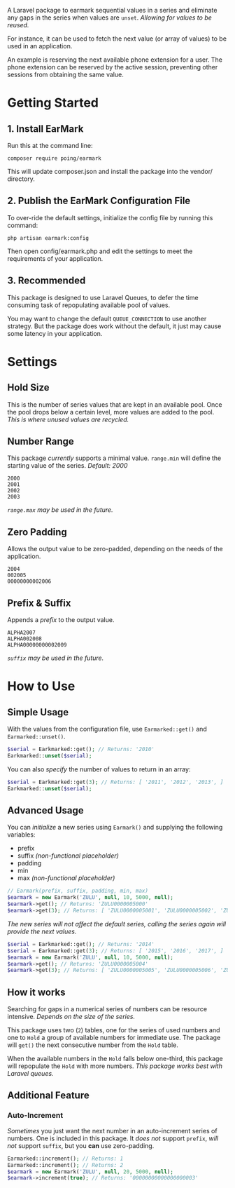 A Laravel package to earmark sequential values in a series and eliminate any gaps in the series when values are `unset`.  *Allowing for values to be reused.*

For instance, it can be used to fetch the next value (or array of values) to be used in an application.  

An example is reserving the next available phone extension for a user.  The phone extension can be reserved by the active session, preventing other sessions from obtaining the same value.

# Getting Started

## 1. Install EarMark

Run this at the command line:

```
composer require poing/earmark
```

This will update composer.json and install the package into the vendor/ directory.

## 2. Publish the EarMark Configuration File

To over-ride the default settings, initialize the config file by running this command:

```
php artisan earmark:config
```

Then open config/earmark.php and edit the settings to meet the requirements of your application.

## 3. Recommended

This package is designed to use Laravel Queues, to defer the time consuming task of repopulating available pool of values.

You may want to change the default `QUEUE_CONNECTION` to use another strategy.  But the package does work without the default, it just may cause some latency in your application.

# Settings

## Hold Size

This is the number of series values that are kept in an available pool.  Once the pool drops below a certain level, more values are added to the pool.  *This is where unused values are recycled.*

## Number Range

This package *currently* supports a minimal value.  `range.min` will define the starting value of the series.  *Default: 2000*

```
2000
2001
2002
2003
```

*`range.max` may be used in the future.*

## Zero Padding

Allows the output value to be zero-padded, depending on the needs of the application.

```
2004
002005
00000000002006
```

## Prefix & Suffix

Appends a *prefix* to the output value.

```
ALPHA2007
ALPHA002008
ALPHA00000000002009
```

*`suffix` may be used in the future.*


# How to Use

## Simple Usage

With the values from the configuration file, use `Earmarked::get()` and `Earmarked::unset()`.

```php
$serial = Earkmarked::get(); // Returns: '2010'
Earkmarked::unset($serial);
```

You can also *specify* the number of values to return in an array:

```php
$serial = Earkmarked::get(3); // Returns: [ '2011', '2012', '2013', ]
Earkmarked::unset($serial);
```

## Advanced Usage

You can *initialize* a new series using `Earmark()` and supplying the following variables:

* prefix
* suffix *(non-functional placeholder)*
* padding
* min
* max *(non-functional placeholder)*

```php
// Earmark(prefix, suffix, padding, min, max)
$earmark = new Earmark('ZULU', null, 10, 5000, null);
$earmark->get(); // Returns: 'ZULU0000005000'
$earmark->get(3); // Returns: [ 'ZULU0000005001', 'ZULU0000005002', 'ZULU0000005003', ]
```

*The new series will not affect the default series, calling the series again will provide the next values.*

```php
$serial = Earkmarked::get(); // Returns: '2014'
$serial = Earkmarked::get(3); // Returns: [ '2015', '2016', '2017', ]
$earmark = new Earmark('ZULU', null, 10, 5000, null);
$earmark->get(); // Returns: 'ZULU0000005004'
$earmark->get(3); // Returns: [ 'ZULU0000005005', 'ZULU0000005006', 'ZULU0000005007', ]
```

## How it works

Searching for gaps in a numerical series of numbers can be resource intensive.  *Depends on the size of the series.*  

This package uses two (`2`) tables, one for the series of used numbers and one to `Hold` a group of available numbers for immediate use.  The package will `get()` the next consecutive number from the `Hold` table.

When the available numbers in the `Hold` falls below one-third, this package will repopulate the `Hold` with more numbers.  *This package works best with Laravel queues.*

## Additional Feature

### Auto-Increment

*Sometimes* you just want the next number in an auto-increment series of numbers.  One is included in this package.  It *does not* support `prefix`, *will not* support `suffix`, but you **can** use zero-padding.

```php
Earmarked::increment(); // Returns: 1
Earmarked::increment(); // Returns: 2
$earmark = new Earmark('ZULU', null, 20, 5000, null);
$earmark->increment(true); // Returns: '00000000000000000003'

```

